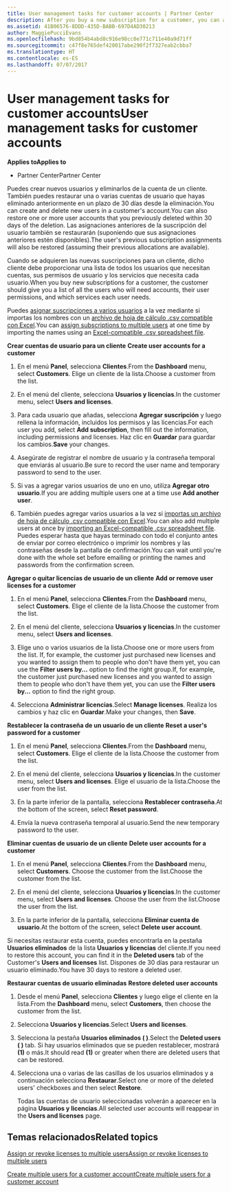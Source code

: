```yaml
---
title: User management tasks for customer accounts | Partner Center
description: After you buy a new subscription for a customer, you can assign licenses to specific users.
ms.assetid: 41B06576-8DDD-435D-BABB-697D4AD30213
author: MaggiePucciEvans
ms.openlocfilehash: 9bd854b4abd8c916e98cc0e771c711e40a9d71ff
ms.sourcegitcommit: c47f8e765def420017abe290f2f7327eab2cbba7
ms.translationtype: HT
ms.contentlocale: es-ES
ms.lasthandoff: 07/07/2017
---
```

# <a name="user-management-tasks-for-customer-accounts"></a><span data-ttu-id="c85a1-103">User management tasks for customer accounts</span><span class="sxs-lookup"><span data-stu-id="c85a1-103">User management tasks for customer accounts</span></span>

**<span data-ttu-id="c85a1-104">Applies to</span><span class="sxs-lookup"><span data-stu-id="c85a1-104">Applies to</span></span>**

-  <span data-ttu-id="c85a1-105">Partner Center</span><span class="sxs-lookup"><span data-stu-id="c85a1-105">Partner Center</span></span>



<span data-ttu-id="c85a1-106">Puedes crear nuevos usuarios y eliminarlos de la cuenta de un cliente. También puedes restaurar una o varias cuentas de usuario que hayas eliminado anteriormente en un plazo de 30 días desde la eliminación.</span><span class="sxs-lookup"><span data-stu-id="c85a1-106">You can create and delete new users in a customer's account.You can also restore one or more user accounts that you previously deleted within 30 days of the deletion.</span></span> <span data-ttu-id="c85a1-107">Las asignaciones anteriores de la suscripción del usuario también se restaurarán (suponiendo que sus asignaciones anteriores estén disponibles).</span><span class="sxs-lookup"><span data-stu-id="c85a1-107">The user's previous subscription assignments will also be restored (assuming their previous allocations are available).</span></span>

<span data-ttu-id="c85a1-108">Cuando se adquieren las nuevas suscripciones para un cliente, dicho cliente debe proporcionar una lista de todos los usuarios que necesitan cuentas, sus permisos de usuario y los servicios que necesita cada usuario.</span><span class="sxs-lookup"><span data-stu-id="c85a1-108">When you buy new subscriptions for a customer,  the customer should give you a list of all the users who will need accounts, their user permissions, and which services each user needs.</span></span>  

<span data-ttu-id="c85a1-109">Puedes [asignar suscripciones a varios usuarios](bulk-license-provisioning-for-multiple-users.md) a la vez mediante si importas los nombres con un [archivo de hoja de cálculo .csv compatible con Excel](adding-multiple-users-to-a-customer-account.md).</span><span class="sxs-lookup"><span data-stu-id="c85a1-109">You can [assign subscriptions to multiple users](bulk-license-provisioning-for-multiple-users.md) at one time by importing the names using an [Excel-compatible .csv spreadsheet file](adding-multiple-users-to-a-customer-account.md).</span></span>

<span data-ttu-id="c85a1-110"><a href="" id="createuseraccounts"></a>
**Crear cuentas de usuario para un cliente**</span><span class="sxs-lookup"><span data-stu-id="c85a1-110"><a href="" id="createuseraccounts"></a>
**Create user accounts for a customer**</span></span>

1.  <span data-ttu-id="c85a1-111">En el menú **Panel**, selecciona **Clientes**.</span><span class="sxs-lookup"><span data-stu-id="c85a1-111">From the **Dashboard** menu, select **Customers**.</span></span> <span data-ttu-id="c85a1-112">Elige un cliente de la lista.</span><span class="sxs-lookup"><span data-stu-id="c85a1-112">Choose a customer from the list.</span></span>

2.  <span data-ttu-id="c85a1-113">En el menú del cliente, selecciona **Usuarios y licencias**.</span><span class="sxs-lookup"><span data-stu-id="c85a1-113">In the customer menu, select **Users and licenses**.</span></span>

3.  <span data-ttu-id="c85a1-114">Para cada usuario que añadas, selecciona **Agregar suscripción** y luego rellena la información, incluidos los permisos y las licencias.</span><span class="sxs-lookup"><span data-stu-id="c85a1-114">For each user you add, select **Add subscription**, then fill out the information, including permissions and licenses.</span></span> <span data-ttu-id="c85a1-115">Haz clic en **Guardar** para guardar los cambios.</span><span class="sxs-lookup"><span data-stu-id="c85a1-115">**Save** your changes.</span></span>

4.  <span data-ttu-id="c85a1-116">Asegúrate de registrar el nombre de usuario y la contraseña temporal que enviarás al usuario.</span><span class="sxs-lookup"><span data-stu-id="c85a1-116">Be sure to record the user name and temporary password to send to the user.</span></span> 

5.  <span data-ttu-id="c85a1-117">Si vas a agregar varios usuarios de uno en uno, utiliza **Agregar otro usuario**.</span><span class="sxs-lookup"><span data-stu-id="c85a1-117">If you are adding multiple users one at a time use **Add another user**.</span></span> 

6. <span data-ttu-id="c85a1-118">También puedes agregar varios usuarios a la vez si [importas un archivo de hoja de cálculo .csv compatible con Excel](adding-multiple-users-to-a-customer-account.md).</span><span class="sxs-lookup"><span data-stu-id="c85a1-118">You can also add multiple users at once by [importing an Excel-compatible .csv spreadsheet file](adding-multiple-users-to-a-customer-account.md).</span></span> <span data-ttu-id="c85a1-119">Puedes esperar hasta que hayas terminado con todo el conjunto antes de enviar por correo electrónico o imprimir los nombres y las contraseñas desde la pantalla de confirmación.</span><span class="sxs-lookup"><span data-stu-id="c85a1-119">You can wait until you're done with the whole set before emailing or printing the names and passwords from the confirmation screen.</span></span>

<span data-ttu-id="c85a1-120"><a href="" id="userlicensing"></a>
**Agregar o quitar licencias de usuario de un cliente**</span><span class="sxs-lookup"><span data-stu-id="c85a1-120"><a href="" id="userlicensing"></a>
**Add or remove user licenses for a customer**</span></span>

1.  <span data-ttu-id="c85a1-121">En el menú **Panel**, selecciona **Clientes**.</span><span class="sxs-lookup"><span data-stu-id="c85a1-121">From the **Dashboard** menu, select **Customers**.</span></span> <span data-ttu-id="c85a1-122">Elige el cliente de la lista.</span><span class="sxs-lookup"><span data-stu-id="c85a1-122">Choose the customer from the list.</span></span>

2.  <span data-ttu-id="c85a1-123">En el menú del cliente, selecciona **Usuarios y licencias**.</span><span class="sxs-lookup"><span data-stu-id="c85a1-123">In the customer menu, select **Users and licenses**.</span></span>

3.  <span data-ttu-id="c85a1-124">Elige uno o varios usuarios de la lista.</span><span class="sxs-lookup"><span data-stu-id="c85a1-124">Choose one or more users from the list.</span></span> <span data-ttu-id="c85a1-125">If, for example, the customer just purchased new licenses and you wanted to assign them to people who don't have them yet, you can use the **Filter users by...** option to find the right group.</span><span class="sxs-lookup"><span data-stu-id="c85a1-125">If, for example, the customer just purchased new licenses and you wanted to assign them to people who don't have them yet, you can use the **Filter users by...** option to find the right group.</span></span>

4.  <span data-ttu-id="c85a1-126">Selecciona **Administrar licencias**.</span><span class="sxs-lookup"><span data-stu-id="c85a1-126">Select **Manage licenses**.</span></span> <span data-ttu-id="c85a1-127">Realiza los cambios y haz clic en **Guardar**.</span><span class="sxs-lookup"><span data-stu-id="c85a1-127">Make your changes, then **Save**.</span></span>

<span data-ttu-id="c85a1-128"><a href="" id="resetpassword"></a>
**Restablecer la contraseña de un usuario de un cliente**</span><span class="sxs-lookup"><span data-stu-id="c85a1-128"><a href="" id="resetpassword"></a>
**Reset a user's password for a customer**</span></span>

1.  <span data-ttu-id="c85a1-129">En el menú **Panel**, selecciona **Clientes**.</span><span class="sxs-lookup"><span data-stu-id="c85a1-129">From the **Dashboard** menu, select **Customers**.</span></span> <span data-ttu-id="c85a1-130">Elige el cliente de la lista.</span><span class="sxs-lookup"><span data-stu-id="c85a1-130">Choose the customer from the list.</span></span>

2.  <span data-ttu-id="c85a1-131">En el menú del cliente, selecciona **Usuarios y licencias**.</span><span class="sxs-lookup"><span data-stu-id="c85a1-131">In the customer menu, select **Users and licenses**.</span></span> <span data-ttu-id="c85a1-132">Elige el usuario de la lista.</span><span class="sxs-lookup"><span data-stu-id="c85a1-132">Choose the user from the list.</span></span>

3.  <span data-ttu-id="c85a1-133">En la parte inferior de la pantalla, selecciona **Restablecer contraseña**.</span><span class="sxs-lookup"><span data-stu-id="c85a1-133">At the bottom of the screen, select **Reset password**.</span></span> 

4.  <span data-ttu-id="c85a1-134">Envía la nueva contraseña temporal al usuario.</span><span class="sxs-lookup"><span data-stu-id="c85a1-134">Send the new temporary password to the user.</span></span>

<span data-ttu-id="c85a1-135"><a href="" id="deleteuseraccounts"></a>
**Eliminar cuentas de usuario de un cliente**</span><span class="sxs-lookup"><span data-stu-id="c85a1-135"><a href="" id="deleteuseraccounts"></a>
**Delete user accounts for a customer**</span></span>

1.  <span data-ttu-id="c85a1-136">En el menú **Panel**, selecciona **Clientes**.</span><span class="sxs-lookup"><span data-stu-id="c85a1-136">From the **Dashboard** menu, select **Customers**.</span></span> <span data-ttu-id="c85a1-137">Choose the customer from the list.</span><span class="sxs-lookup"><span data-stu-id="c85a1-137">Choose the customer from the list.</span></span>

2.  <span data-ttu-id="c85a1-138">En el menú del cliente, selecciona **Usuarios y licencias**.</span><span class="sxs-lookup"><span data-stu-id="c85a1-138">In the customer menu, select **Users and licenses**.</span></span> <span data-ttu-id="c85a1-139">Choose the user from the list.</span><span class="sxs-lookup"><span data-stu-id="c85a1-139">Choose the user from the list.</span></span>

3.  <span data-ttu-id="c85a1-140">En la parte inferior de la pantalla, selecciona **Eliminar cuenta de usuario**.</span><span class="sxs-lookup"><span data-stu-id="c85a1-140">At the bottom of the screen, select **Delete user account**.</span></span>

<span data-ttu-id="c85a1-141">Si necesitas restaurar esta cuenta, puedes encontrarla en la pestaña **Usuarios eliminados** de la lista **Usuarios y licencias** del cliente.</span><span class="sxs-lookup"><span data-stu-id="c85a1-141">If you need to restore this account, you can find it in the **Deleted users** tab of the Customer's **Users and licenses** list.</span></span> <span data-ttu-id="c85a1-142">Dispones de 30 días para restaurar un usuario eliminado.</span><span class="sxs-lookup"><span data-stu-id="c85a1-142">You have 30 days to restore a deleted user.</span></span>

<span data-ttu-id="c85a1-143"><a href="" id="restoreuseraccounts"></a>
**Restaurar cuentas de usuario eliminadas**</span><span class="sxs-lookup"><span data-stu-id="c85a1-143"><a href="" id="restoreuseraccounts"></a>
**Restore deleted user accounts**</span></span>

1.  <span data-ttu-id="c85a1-144">Desde el menú **Panel**, selecciona **Clientes** y luego elige el cliente en la lista.</span><span class="sxs-lookup"><span data-stu-id="c85a1-144">From the **Dashboard** menu, select **Customers**, then choose the customer from the list.</span></span>

2.  <span data-ttu-id="c85a1-145">Selecciona **Usuarios y licencias**.</span><span class="sxs-lookup"><span data-stu-id="c85a1-145">Select **Users and licenses**.</span></span>

3.  <span data-ttu-id="c85a1-146">Selecciona la pestaña **Usuarios eliminados ( )**.</span><span class="sxs-lookup"><span data-stu-id="c85a1-146">Select the **Deleted users ( )** tab.</span></span> <span data-ttu-id="c85a1-147">Si hay usuarios eliminados que se pueden restablecer, mostrará **(1)** o más.</span><span class="sxs-lookup"><span data-stu-id="c85a1-147">It should read **(1)** or greater when there are deleted users that can be restored.</span></span>

4.  <span data-ttu-id="c85a1-148">Selecciona una o varias de las casillas de los usuarios eliminados y a continuación selecciona **Restaurar**.</span><span class="sxs-lookup"><span data-stu-id="c85a1-148">Select one or more of the deleted users' checkboxes and then select **Restore**.</span></span>

    <span data-ttu-id="c85a1-149">Todas las cuentas de usuario seleccionadas volverán a aparecer en la página **Usuarios y licencias**.</span><span class="sxs-lookup"><span data-stu-id="c85a1-149">All selected user accounts will reappear in the **Users and licenses** page.</span></span>

## <a name="related-topics"></a><span data-ttu-id="c85a1-150">Temas relacionados</span><span class="sxs-lookup"><span data-stu-id="c85a1-150">Related topics</span></span>


[<span data-ttu-id="c85a1-151">Assign or revoke licenses to multiple users</span><span class="sxs-lookup"><span data-stu-id="c85a1-151">Assign or revoke licenses to multiple users</span></span>](bulk-license-provisioning-for-multiple-users.md)

[<span data-ttu-id="c85a1-152">Create multiple users for a customer account</span><span class="sxs-lookup"><span data-stu-id="c85a1-152">Create multiple users for a customer account</span></span>](adding-multiple-users-to-a-customer-account.md)

 

 



